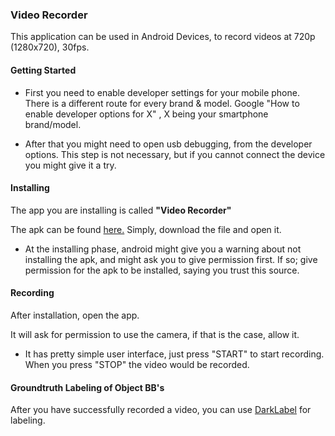 ### Video Recorder

This application can be used in Android Devices, to record videos at 720p (1280x720), 30fps.

#### Getting Started

- First you need to enable developer settings for your mobile phone. There is a different route for every brand & model. Google "How to enable developer options for X" , X being your smartphone brand/model.

- After that you might need to open usb debugging, from the developer options. This step is not necessary, but if you cannot connect the device you might give it a try.

#### Installing

The app you are installing is called **"Video Recorder"**

The apk can be found [here.](https://github.com/msprITU/MobileTracking/blob/master/MSPR-mobile/datacq/VideoRecorder.apk) Simply, download the file and open it.

- At the installing phase, android might give you a warning about not installing the apk, and might ask you to give permission first. If so; give permission for the apk to be installed, saying you trust this source.

#### Recording

After installation, open the app.

It will ask for permission to use the camera, if that is the case, allow it.

- It has pretty simple user interface, just press "START" to start recording. When you press "STOP" the video would be recorded.


#### Groundtruth Labeling of Object BB's

After you have successfully recorded a video, you can use [DarkLabel](https://darkpgmr.tistory.com/16) for labeling.

